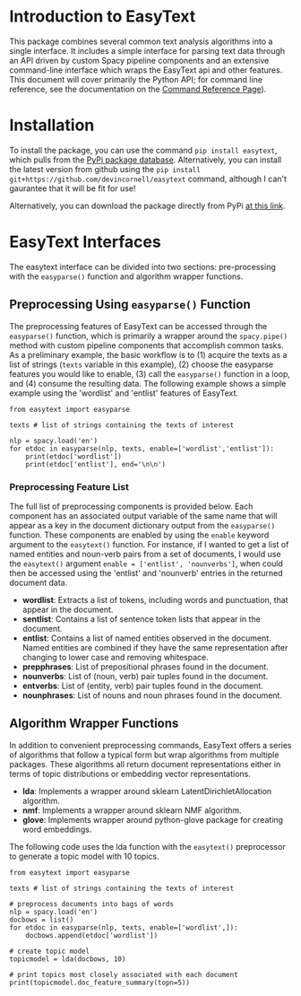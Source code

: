 
# Introduction to EasyText

This package combines several common text analysis algorithms into a single interface. It includes a simple interface for parsing text data through an API driven by custom Spacy pipeline components and an extensive command-line interface which wraps the EasyText api and other features. This document will cover primarily the Python API; for command line reference, see the documentation on the [Command Reference Page](/docs/Command_Reference.md)).



# Installation

To install the package, you can use the command `pip install easytext`, which pulls from the [PyPi package database](https://pypi.org/project/easytext/). Alternatively, you can install the latest version from github using the `pip install git+https://github.com/devincornell/easytext` command, although I can't gaurantee that it will be fit for use!

Alternatively, you can download the package directly from PyPi [at this link](https://github.com/devincornell/easytext/archive/v0.1.tar.gz).


# EasyText Interfaces

The easytext interface can be divided into two sections: pre-processing with the `easyparse()` function and algorithm wrapper functions.

## Preprocessing Using `easyparse()` Function

The preprocessing features of EasyText can be accessed through the `easyparse()` function, which is primarily a wrapper around the `spacy.pipe()` method with custom pipeline components that accomplish common tasks. As a preliminary example, the basic workflow is to (1) acquire the texts as a list of strings (`texts` variable in this example), (2) choose the easyparse features you would like to enable, (3) call the `easyparse()` function in a loop, and (4) consume the resulting data. The following example shows a simple example using the 'wordlist' and 'entlist' features of EasyText.

```
from easytext import easyparse

texts # list of strings containing the texts of interest

nlp = spacy.load('en')
for etdoc in easyparse(nlp, texts, enable=['wordlist','entlist']):
    print(etdoc['wordlist'])
    print(etdoc['entlist'], end='\n\n')
```

### Preprocessing Feature List

The full list of preprocessing components is provided below. Each component has an associated output variable of the same name that will appear as a key in the document dictionary output from the `easyparse()` function. These components are enabled by using the `enable` keyword argument to the `easytext()` function. For instance, if I wanted to get a list of named entities and noun-verb pairs from a set of documents, I would use the `easytext()` argument `enable = ['entlist', 'nounverbs']`, when could then be accessed using the 'entlist' and 'nounverb' entries in the returned document data.

* **wordlist**: Extracts a list of tokens, including words and punctuation, that appear in the document.
* **sentlist**: Contains a list of sentence token lists that appear in the document.
* **entlist**: Contains a list of named entities observed in the document. Named entities are combined if they have the same representation after changing to lower case and removing whitespace.
* **prepphrases**: List of prepositional phrases found in the document.
* **nounverbs**: List of (noun, verb) pair tuples found in the document.
* **entverbs**: List of (entity, verb) pair tuples found in the document.
* **nounphrases**: List of nouns and noun phrases found in the document.

## Algorithm Wrapper Functions

In addition to convenient preprocessing commands, EasyText offers a series of algorithms that follow a typical form but wrap algorithms from multiple packages. These algorithms all return document representations either in terms of topic distributions or embedding vector representations.

* **lda**: Implements a wrapper around sklearn LatentDirichletAllocation algorithm.
* **nmf**: Implements a wrapper around sklearn NMF algorithm.
* **glove**: Implements wrapper around python-glove package for creating word embeddings.

The following code uses the lda function with the `easytext()` preprocessor to generate a topic model with 10 topics.

```
from easytext import easyparse

texts # list of strings containing the texts of interest

# preprocess documents into bags of words
nlp = spacy.load('en')
docbows = list()
for etdoc in easyparse(nlp, texts, enable=['wordlist',]):
    docbows.append(etdoc['wordlist'])

# create topic model
topicmodel = lda(docbows, 10)

# print topics most closely associated with each document
print(topicmodel.doc_feature_summary(topn=5))
```
